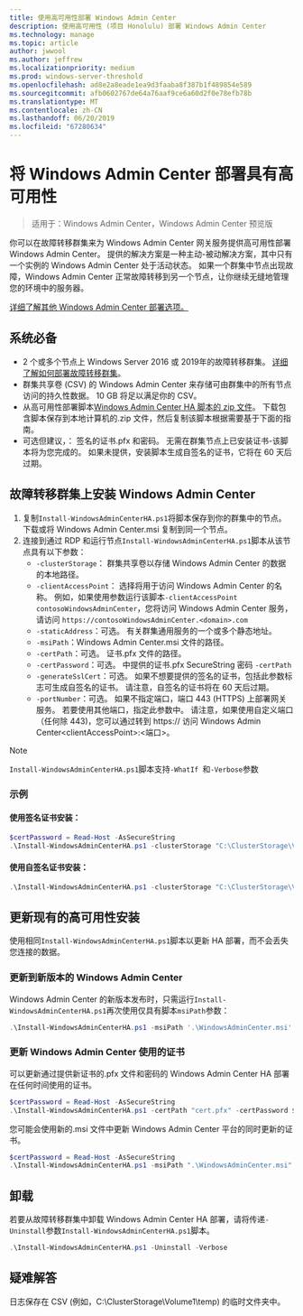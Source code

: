 ```yaml
---
title: 使用高可用性部署 Windows Admin Center
description: 使用高可用性 (项目 Honolulu) 部署 Windows Admin Center
ms.technology: manage
ms.topic: article
author: jwwool
ms.author: jeffrew
ms.localizationpriority: medium
ms.prod: windows-server-threshold
ms.openlocfilehash: ad8e2a8eade1ea9d3faaba8f387b1f489854e589
ms.sourcegitcommit: afb0602767de64a76aaf9ce6a60d2f0e78efb78b
ms.translationtype: MT
ms.contentlocale: zh-CN
ms.lasthandoff: 06/20/2019
ms.locfileid: "67280634"
---
```

# <a name="deploy-windows-admin-center-with-high-availability"></a>将 Windows Admin Center 部署具有高可用性

>适用于：Windows Admin Center，Windows Admin Center 预览版

你可以在故障转移群集来为 Windows Admin Center 网关服务提供高可用性部署 Windows Admin Center。 提供的解决方案是一种主动-被动解决方案，其中只有一个实例的 Windows Admin Center 处于活动状态。 如果一个群集中节点出现故障，Windows Admin Center 正常故障转移到另一个节点，让你继续无缝地管理您的环境中的服务器。 

[详细了解其他 Windows Admin Center 部署选项。](../plan/installation-options.md)

## <a name="prerequisites"></a>系统必备

- 2 个或多个节点上 Windows Server 2016 或 2019年的故障转移群集。 [详细了解如何部署故障转移群集](../../../failover-clustering/failover-clustering-overview.md)。
- 群集共享卷 (CSV) 的 Windows Admin Center 来存储可由群集中的所有节点访问的持久性数据。 10 GB 将足以满足你的 CSV。
- 从高可用性部署脚本[Windows Admin Center HA 脚本的 zip 文件](https://aka.ms/WACHAScript)。 下载包含脚本保存到本地计算机的.zip 文件，然后复制该脚本根据需要基于下面的指南。
- 可选但建议，： 签名的证书.pfx 和密码。 无需在群集节点上已安装证书-该脚本将为您完成的。 如果未提供，安装脚本生成自签名的证书，它将在 60 天后过期。

## <a name="install-windows-admin-center-on-a-failover-cluster"></a>故障转移群集上安装 Windows Admin Center

1. 复制```Install-WindowsAdminCenterHA.ps1```将脚本保存到你的群集中的节点。 下载或将 Windows Admin Center.msi 复制到同一个节点。
2. 连接到通过 RDP 和运行节点```Install-WindowsAdminCenterHA.ps1```脚本从该节点具有以下参数：
    - `-clusterStorage`： 群集共享卷以存储 Windows Admin Center 的数据的本地路径。
    - `-clientAccessPoint`： 选择将用于访问 Windows Admin Center 的名称。 例如，如果使用参数运行该脚本`-clientAccessPoint contosoWindowsAdminCenter`，您将访问 Windows Admin Center 服务，请访问 `https://contosoWindowsAdminCenter.<domain>.com`
    - `-staticAddress`：可选。 有关群集通用服务的一个或多个静态地址。 
    - `-msiPath`：Windows Admin Center.msi 文件的路径。
    - `-certPath`：可选。 证书.pfx 文件的路径。
    - `-certPassword`：可选。 中提供的证书.pfx SecureString 密码 `-certPath`
    - `-generateSslCert`：可选。 如果不想要提供的签名的证书，包括此参数标志可生成自签名的证书。 请注意，自签名的证书将在 60 天后过期。
    - `-portNumber`：可选。 如果不指定端口，端口 443 (HTTPS) 上部署网关服务。 若要使用其他端口，指定此参数中。 请注意，如果使用自定义端口 （任何除 443)，您可以通过转到 https:// 访问 Windows Admin Center\<clientAccessPoint\>:\<端口\>。

> [!NOTE]
> ```Install-WindowsAdminCenterHA.ps1```脚本支持```-WhatIf ```和```-Verbose```参数

### <a name="examples"></a>示例

#### <a name="install-with-a-signed-certificate"></a>使用签名证书安装：

```powershell
$certPassword = Read-Host -AsSecureString
.\Install-WindowsAdminCenterHA.ps1 -clusterStorage "C:\ClusterStorage\Volume1" -clientAccessPoint "contoso-ha-gateway" -msiPath ".\WindowsAdminCenter.msi" -certPath "cert.pfx" -certPassword $certPassword -Verbose
```

#### <a name="install-with-a-self-signed-certificate"></a>使用自签名证书安装：

```powershell
.\Install-WindowsAdminCenterHA.ps1 -clusterStorage "C:\ClusterStorage\Volume1" -clientAccessPoint "contoso-ha-gateway" -msiPath ".\WindowsAdminCenter.msi" -generateSslCert -Verbose
```

## <a name="update-an-existing-high-availability-installation"></a>更新现有的高可用性安装

使用相同```Install-WindowsAdminCenterHA.ps1```脚本以更新 HA 部署，而不会丢失您连接的数据。

### <a name="update-to-a-new-version-of-windows-admin-center"></a>更新到新版本的 Windows Admin Center

Windows Admin Center 的新版本发布时，只需运行```Install-WindowsAdminCenterHA.ps1```再次使用仅具有脚本```msiPath```参数：

```powershell
.\Install-WindowsAdminCenterHA.ps1 -msiPath '.\WindowsAdminCenter.msi' -Verbose
```

### <a name="update-the-certificate-used-by-windows-admin-center"></a>更新 Windows Admin Center 使用的证书

可以更新通过提供新证书的.pfx 文件和密码的 Windows Admin Center HA 部署在任何时间使用的证书。

```powershell
$certPassword = Read-Host -AsSecureString
.\Install-WindowsAdminCenterHA.ps1 -certPath "cert.pfx" -certPassword $certPassword -Verbose
```

您可能会使用新的.msi 文件中更新 Windows Admin Center 平台的同时更新的证书。

```powershell
$certPassword = Read-Host -AsSecureString
.\Install-WindowsAdminCenterHA.ps1 -msiPath ".\WindowsAdminCenter.msi" -certPath "cert.pfx" -certPassword $certPassword -Verbose
``` 

## <a name="uninstall"></a>卸载

若要从故障转移群集中卸载 Windows Admin Center HA 部署，请将传递```-Uninstall```参数```Install-WindowsAdminCenterHA.ps1```脚本。

```powershell
.\Install-WindowsAdminCenterHA.ps1 -Uninstall -Verbose
```

## <a name="troubleshooting"></a>疑难解答

日志保存在 CSV (例如，C:\ClusterStorage\Volume1\temp) 的临时文件夹中。